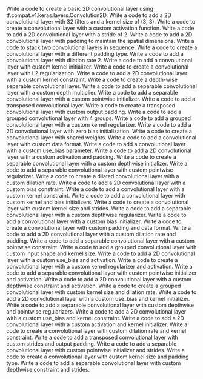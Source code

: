 Write a code to create a basic 2D convolutional layer using tf.compat.v1.keras.layers.Convolution2D.
Write a code to add a 2D convolutional layer with 32 filters and a kernel size of (3, 3).
Write a code to create a convolutional layer with a custom activation function.
Write a code to add a 2D convolutional layer with a stride of 2.
Write a code to add a 2D convolutional layer with padding to maintain the spatial dimensions.
Write a code to stack two convolutional layers in sequence.
Write a code to create a convolutional layer with a different padding type.
Write a code to add a convolutional layer with dilation rate 2.
Write a code to add a convolutional layer with custom kernel initializer.
Write a code to create a convolutional layer with L2 regularization.
Write a code to add a 2D convolutional layer with a custom kernel constraint.
Write a code to create a depth-wise separable convolutional layer.
Write a code to add a separable convolutional layer with a custom depth multiplier.
Write a code to add a separable convolutional layer with a custom pointwise initializer.
Write a code to add a transposed convolutional layer.
Write a code to create a transposed convolutional layer with custom output padding.
Write a code to add a grouped convolutional layer with 4 groups.
Write a code to add a grouped convolutional layer with a custom kernel regularizer.
Write a code to add a 2D convolutional layer with zero bias initialization.
Write a code to create a convolutional layer with shared weights.
Write a code to add a convolutional layer with custom data format.
Write a code to add a convolutional layer with a custom use_bias parameter.
Write a code to add a 2D convolutional layer with a custom activation and padding.
Write a code to create a separable convolutional layer with a custom depthwise initializer.
Write a code to add a separable convolutional layer with custom pointwise regularizer.
Write a code to create a dilated convolutional layer with a custom dilation rate.
Write a code to add a 2D convolutional layer with a custom bias constraint.
Write a code to add a convolutional layer with a custom kernel constraint.
Write a code to add a convolutional layer with custom kernel and bias initializers.
Write a code to create a convolutional layer with custom kernel size and strides.
Write a code to add a separable convolutional layer with a custom depthwise regularizer.
Write a code to add a convolutional layer with a custom bias initializer.
Write a code to create a convolutional layer with custom padding and data format.
Write a code to add a 2D convolutional layer with a custom dilation rate and padding.
Write a code to add a separable convolutional layer with a custom pointwise constraint.
Write a code to add a grouped convolutional layer with custom input shape and kernel size.
Write a code to add a 2D convolutional layer with a custom use_bias and activation.
Write a code to create a convolutional layer with a custom kernel regularizer and activation.
Write a code to add a separable convolutional layer with custom pointwise initializer and activation.
Write a code to add a 2D convolutional layer with a custom depthwise constraint and activation.
Write a code to create a grouped convolutional layer with custom kernel size and dilation rate.
Write a code to add a 2D convolutional layer with a custom use_bias and kernel initializer.
Write a code to add a separable convolutional layer with custom depthwise and pointwise regularizers.
Write a code to add a 2D convolutional layer with a custom use_bias and kernel constraint.
Write a code to add a 2D convolutional layer with a custom activation and kernel initializer.
Write a code to create a convolutional layer with custom dilation rate and kernel constraint.
Write a code to add a transposed convolutional layer with custom strides and output padding.
Write a code to add a separable convolutional layer with custom pointwise initializer and strides.
Write a code to create a convolutional layer with custom kernel size and padding type.
Write a code to add a separable convolutional layer with custom depthwise constraint and strides.